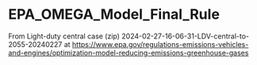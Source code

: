 # EPA_OMEGA_Model_Final_Rule
From Light-duty central case (zip) 2024-02-27-16-06-31-LDV-central-to-2055-20240227 at https://www.epa.gov/regulations-emissions-vehicles-and-engines/optimization-model-reducing-emissions-greenhouse-gases
